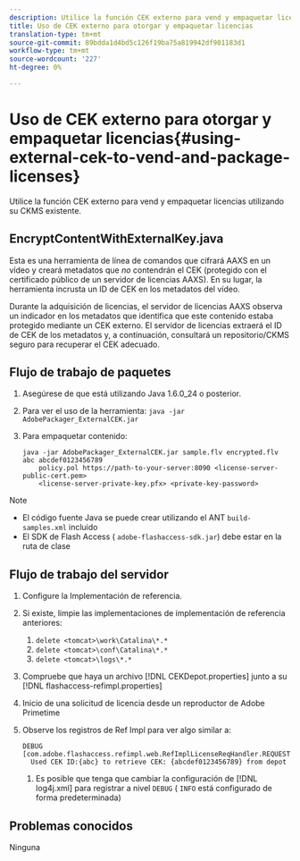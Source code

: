 ```yaml
---
description: Utilice la función CEK externo para vend y empaquetar licencias utilizando su CKMS existente.
title: Uso de CEK externo para otorgar y empaquetar licencias
translation-type: tm+mt
source-git-commit: 89bdda1d4bd5c126f19ba75a819942df901183d1
workflow-type: tm+mt
source-wordcount: '227'
ht-degree: 0%

---
```



# Uso de CEK externo para otorgar y empaquetar licencias{#using-external-cek-to-vend-and-package-licenses}

Utilice la función CEK externo para vend y empaquetar licencias utilizando su CKMS existente.

## EncryptContentWithExternalKey.java

Esta es una herramienta de línea de comandos que cifrará AAXS en un vídeo y creará metadatos que *no* contendrán el CEK (protegido con el certificado público de un servidor de licencias AAXS). En su lugar, la herramienta incrusta un ID de CEK en los metadatos del vídeo.

Durante la adquisición de licencias, el servidor de licencias AAXS observa un indicador en los metadatos que identifica que este contenido estaba protegido mediante un CEK externo. El servidor de licencias extraerá el ID de CEK de los metadatos y, a continuación, consultará un repositorio/CKMS seguro para recuperar el CEK adecuado.

## Flujo de trabajo de paquetes

1. Asegúrese de que está utilizando Java 1.6.0_24 o posterior.
1. Para ver el uso de la herramienta: `java -jar AdobePackager_ExternalCEK.jar`
1. Para empaquetar contenido:

   ```
   java -jar AdobePackager_ExternalCEK.jar sample.flv encrypted.flv abc abcdef0123456789 
       policy.pol https://path-to-your-server:8090 <license-server-public-cert.pem> 
       <license-server-private-key.pfx> <private-key-password>
   ```

>[!NOTE]
>
>* El código fuente Java se puede crear utilizando el ANT `build-samples.xml` incluido
>* El SDK de Flash Access ( `adobe-flashaccess-sdk.jar`) debe estar en la ruta de clase

>



## Flujo de trabajo del servidor

1. Configure la Implementación de referencia.
1. Si existe, limpie las implementaciones de implementación de referencia anteriores:

   1. `delete <tomcat>\work\Catalina\*.*`
   1. `delete <tomcat>\conf\Catalina\*.*`
   1. `delete <tomcat>\logs\*.*`

1. Compruebe que haya un archivo [!DNL CEKDepot.properties] junto a su [!DNL flashaccess-refimpl.properties]

1. Inicio de una solicitud de licencia desde un reproductor de Adobe Primetime
1. Observe los registros de Ref Impl para ver algo similar a:

   ```
   DEBUG [com.adobe.flashaccess.refimpl.web.RefImplLicenseReqHandler.REQUESTS] 
     Used CEK ID:{abc} to retrieve CEK: {abcdef0123456789} from depot
   ```

   1. Es posible que tenga que cambiar la configuración de [!DNL log4j.xml] para registrar a nivel `DEBUG` ( `INFO` está configurado de forma predeterminada)

## Problemas conocidos

Ninguna
